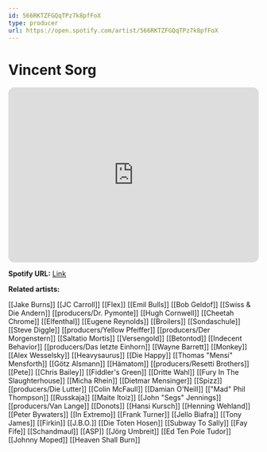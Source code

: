 ```yaml
---
id: 566RKTZFGQqTPz7k8pfFoX
type: producer
url: https://open.spotify.com/artist/566RKTZFGQqTPz7k8pfFoX
---
```

# Vincent Sorg

<iframe style="border-radius:12px" src="https://open.spotify.com/embed/artist/566RKTZFGQqTPz7k8pfFoX" width="100%" height="352" frameBorder="0" allowfullscreen="" allow="autoplay; clipboard-write; encrypted-media; fullscreen; picture-in-picture" loading="lazy"></iframe>

**Spotify URL:** [Link](https://open.spotify.com/artist/566RKTZFGQqTPz7k8pfFoX)

**Related artists:**

[[Jake Burns]]
[[JC Carroll]]
[[Flex]]
[[Emil Bulls]]
[[Bob Geldof]]
[[Swiss & Die Andern]]
[[producers/Dr. Pymonte]]
[[Hugh Cornwell]]
[[Cheetah Chrome]]
[[Elfenthal]]
[[Eugene Reynolds]]
[[Broilers]]
[[Sondaschule]]
[[Steve Diggle]]
[[producers/Yellow Pfeiffer]]
[[producers/Der Morgenstern]]
[[Saltatio Mortis]]
[[Versengold]]
[[Betontod]]
[[Indecent Behavior]]
[[producers/Das letzte Einhorn]]
[[Wayne Barrett]]
[[Monkey]]
[[Alex Wesselsky]]
[[Heavysaurus]]
[[Die Happy]]
[[Thomas "Mensi" Mensforth]]
[[Götz Alsmann]]
[[Hämatom]]
[[producers/Resetti Brothers]]
[[Pete]]
[[Chris Bailey]]
[[Fiddler's Green]]
[[Dritte Wahl]]
[[Fury In The Slaughterhouse]]
[[Micha Rhein]]
[[Dietmar Mensinger]]
[[Spizz]]
[[producers/Die Lutter]]
[[Colin McFaull]]
[[Damian O'Neill]]
[["Mad" Phil Thompson]]
[[Russkaja]]
[[Maite Itoiz]]
[[John "Segs" Jennings]]
[[producers/Van Lange]]
[[Donots]]
[[Hansi Kursch]]
[[Henning Wehland]]
[[Peter Bywaters]]
[[In Extremo]]
[[Frank Turner]]
[[Jello Biafra]]
[[Tony James]]
[[Firkin]]
[[J.B.O.]]
[[Die Toten Hosen]]
[[Subway To Sally]]
[[Fay Fife]]
[[Schandmaul]]
[[ASP]]
[[Jörg Umbreit]]
[[Ed Ten Pole Tudor]]
[[Johnny Moped]]
[[Heaven Shall Burn]]
